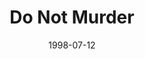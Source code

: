 ---
layout: message
category: message
series: "God's Top 10"
title: "Do Not Murder"
date: 1998-07-12
message_id: 434
---